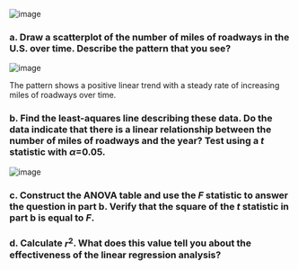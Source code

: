 
![image](https://github.com/user-attachments/assets/496753a3-ba54-4d69-be25-f6696998955c)

### a. Draw a scatterplot of the number of miles of roadways in the U.S. over time. Describe the pattern that you see?

![image](https://github.com/user-attachments/assets/a4bca127-da43-4aa8-8e03-1ccf17e72202)  

The pattern shows a positive linear trend with a steady rate of increasing miles of roadways over time. 


### b. Find the least-aquares line describing these data. Do the data indicate that there is a linear relationship between the number of miles of roadways and the year? Test using a $t$ statistic with $\alpha$=0.05.

![image](https://github.com/user-attachments/assets/2760c11a-f44c-40c5-8bf2-e17b3971d932)



### c. Construct the ANOVA table and use the $F$ statistic to answer the question in part b. Verify that the square of the $t$ statistic in part b is equal to $F$.




### d. Calculate $r^2$. What does this value tell you about the effectiveness of the linear regression analysis?



